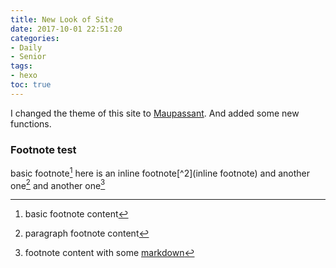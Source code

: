 ```yaml
---
title: New Look of Site
date: 2017-10-01 22:51:20
categories:
- Daily
- Senior
tags:
- hexo
toc: true
---
```


I changed the theme of this site to [Maupassant](https://github.com/tufu9441/maupassant-hexo). And added some new functions.

### Footnote test

basic footnote[^1]
here is an inline footnote[^2](inline footnote)
and another one[^3]
and another one[^4]

[^1]: basic footnote content
[^3]: paragraph
footnote
content
[^4]: footnote content with some [markdown](https://en.wikipedia.org/wiki/Markdown)